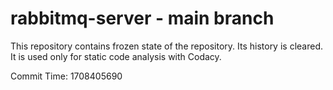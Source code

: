 # rabbitmq-server - main branch

This repository contains frozen state of the repository.
Its history is cleared. It is used only for static code
analysis with Codacy.

Commit Time: 1708405690